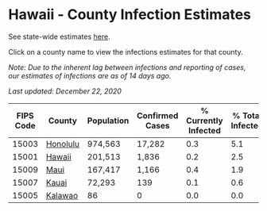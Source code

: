 # Hawaii - County Infection Estimates

See state-wide estimates [here](/infections/us-hi).

Click on a county name to view the infections estimates for that county.

*Note: Due to the inherent lag between infections and reporting of cases, our estimates of infections are as of 14 days ago.*

*Last updated: December 22, 2020*

|   FIPS Code |               County |   Population |   Confirmed Cases |   % Currently Infected |   % Total Infected |
|-------------|----------------------|--------------|-------------------|------------------------|--------------------|
|       15003 | [Honolulu](honolulu) |      974,563 |            17,282 |                    0.3 |                5.1 |
|       15001 |     [Hawaii](hawaii) |      201,513 |             1,836 |                    0.2 |                2.5 |
|       15009 |         [Maui](maui) |      167,417 |             1,166 |                    0.4 |                1.9 |
|       15007 |       [Kauai](kauai) |       72,293 |               139 |                    0.1 |                0.6 |
|       15005 |   [Kalawao](kalawao) |           86 |                 0 |                    0.0 |                0.0 |